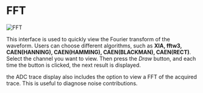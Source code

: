 <!-- OFFLINE_FFT.md --- 
;; 
;; Description: 
;; Author: Hongyi Wu(吴鸿毅)
;; Email: wuhongyi@qq.com 
;; Created: 日 10月  7 09:00:43 2018 (+0800)
;; Last-Updated: 一 11月  5 17:09:34 2018 (+0800)
;;           By: Hongyi Wu(吴鸿毅)
;;     Update #: 3
;; URL: http://wuhongyi.cn -->

# FFT

![FFT](/img/FFT.png)

This interface is used to quickly view the Fourier transform of the waveform. Users can choose different algorithms, such as **XIA, fftw3, CAEN(HANNING), CAEN(HAMMING), CAEN(BLACKMAN), CAEN(RECT)**. Select the channel you want to view. Then press the *Draw* button, and each time the button is clicked, the next result is displayed.



the ADC trace display also includes the option to view a FFT of the acquired trace. This is useful to diagnose noise contributions.

<!-- OFFLINE_FFT.md ends here -->
